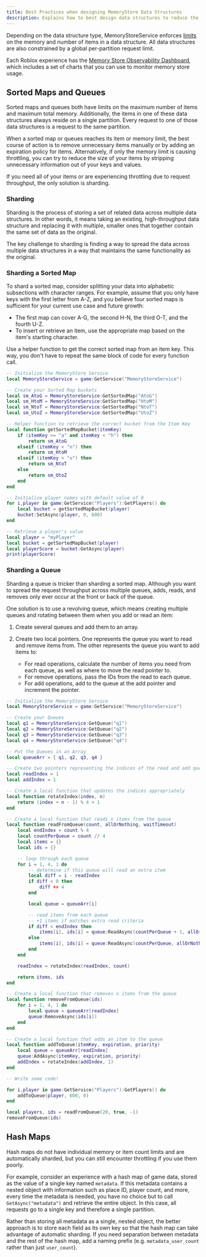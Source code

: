 ```yaml
---
title: Best Practices when designing MemoryStore Data Structures
description: Explains how to best design data structures to reduce the chance of experiencing throttling.
---
```


Depending on the data structure type, MemoryStoreService enforces [limits](../../cloud-services/memory-stores/index.md#data-structure-size-limits) on the memory and number of items in a data structure. All data structures are also constrained by a global per-partition request limit.

Each Roblox experience has the [Memory Store Observability Dashboard](../../cloud-services/memory-stores/observability.md), which includes a set of charts that you can use to monitor memory store usage.

## Sorted Maps and Queues

Sorted maps and queues both have limits on the maximum number of items and maximum total memory. Additionally, the items in one of these data structures always reside on a single partition. Every request to one of those data structures is a request to the same partition.

When a sorted map or queues reaches its item or memory limit, the best course of action is to remove unnecessary items manually or by adding an expiration policy for items. Alternatively, if only the memory limit is causing throttling, you can try to reduce the size of your items by stripping unnecessary information out of your keys and values.

If you need all of your items or are experiencing throttling due to request throughput, the only solution is sharding.

### Sharding

Sharding is the process of storing a set of related data across multiple data structures. In other words, it means taking an existing, high-throughput data structure and replacing it with multiple, smaller ones that together contain the same set of data as the original.

The key challenge to sharding is finding a way to spread the data across multiple data structures in a way that maintains the same functionality as the original.

### Sharding a Sorted Map

To shard a sorted map, consider splitting your data into alphabetic subsections with character ranges. For example, assume that you only have keys with the first letter from A-Z, and you believe four sorted maps is sufficient for your current use case and future growth:

- The first map can cover A-G, the second H-N, the third O-T, and the fourth U-Z.
- To insert or retrieve an item, use the appropriate map based on the item's starting character.

<Alert severity="info">
Use a helper function to get the correct sorted map from an item key. This way, you don't have to repeat the same block of code for every function call.
</Alert>

```lua title='Sharding a Sorted Map'
-- Initialize the MemoryStore Service
local MemoryStoreService = game:GetService("MemoryStoreService")

-- Create your Sorted Map buckets
local sm_AtoG = MemoryStoreService:GetSortedMap("AtoG")
local sm_HtoM = MemoryStoreService:GetSortedMap("HtoM")
local sm_NtoT = MemoryStoreService:GetSortedMap("NtoT")
local sm_UtoZ = MemoryStoreService:GetSortedMap("UtoZ")

-- Helper function to retrieve the correct bucket from the Item Key
local function getSortedMapBucket(itemKey)
	if (itemKey >= "a" and itemKey < "h") then
		return sm_AtoG
	elseif (itemKey < "n") then
		return sm_HtoM
	elseif (itemKey < "u") then
		return sm_NtoT
	else
		return sm_UtoZ
	end
end

-- Initialize player names with default value of 0
for i,player in game:GetService("Players"):GetPlayers() do
	local bucket = getSortedMapBucket(player)
	bucket:SetAsync(player, 0, 600)
end

-- Retrieve a player's value
local player = "myPlayer"
local bucket = getSortedMapBucket(player)
local playerScore = bucket:GetAsync(player)
print(playerScore)
```

### Sharding a Queue

Sharding a queue is tricker than sharding a sorted map. Although you want to spread the request throughput across multiple queues, adds, reads, and removes only ever occur at the front or back of the queue.

One solution is to use a revolving queue, which means creating multiple queues and rotating between them when you add or read an item:

1. Create several queues and add them to an array.
1. Create two local pointers. One represents the queue you want to read and remove items from. The other represents the queue you want to add items to:

   - For read operations, calculate the number of items you need from each queue, as well as where to move the read pointer to.
   - For remove operations, pass the IDs from the read to each queue.
   - For add operations, add to the queue at the add pointer and increment the pointer.

```lua title='Sharding a Queue'
-- Initialize the MemoryStore Service
local MemoryStoreService = game:GetService("MemoryStoreService")

-- Create your Queues
local q1 = MemoryStoreService:GetQueue("q1")
local q2 = MemoryStoreService:GetQueue("q2")
local q3 = MemoryStoreService:GetQueue("q3")
local q4 = MemoryStoreService:GetQueue("q4")

-- Put the Queues in an Array
local queueArr = { q1, q2, q3, q4 }

-- Create two pointers representing the indices of the read and add queues
local readIndex = 1
local addIndex = 1

-- Create a local function that updates the indices appropriately
local function rotateIndex(index, n)
	return (index + n - 1) % 4 + 1
end

-- Create a local function that reads n items from the queue
local function readFromQueue(count, allOrNothing, waitTimeout)
	local endIndex = count % 4
	local countPerQueue = count // 4
	local items = {}
	local ids = {}

	-- loop through each queue
	for i = 1, 4, 1 do
		-- determine if this queue will read an extra item
		local diff = i - readIndex
		if diff < 0 then
			diff += 4
		end

		local queue = queueArr[i]

		-- read items from each queue
		-- +1 items if matches extra read criteria
		if diff < endIndex then
			items[i], ids[i] = queue:ReadAsync(countPerQueue + 1, allOrNothing,waitTimeout)
		else
			items[i], ids[i] = queue:ReadAsync(countPerQueue, allOrNothing,waitTimeout)
		end
	end

	readIndex = rotateIndex(readIndex, count)

	return items, ids
end

-- Create a local function that removes n items from the queue
local function removeFromQueue(ids)
	for i = 1, 4, 1 do
		local queue = queueArr[readIndex]
		queue:RemoveAsync(ids[i])
	end
end

-- Create a local function that adds an item to the queue
local function addToQueue(itemKey, expiration, priority)
	local queue = queueArr[readIndex]
	queue:AddAsync(itemKey, expiration, priority)
	addIndex = rotateIndex(addIndex, 1)
end

-- Write some code!

for i,player in game:GetService("Players"):GetPlayers() do
	addToQueue(player, 600, 0)
end

local players, ids = readFromQueue(20, true, -1)
removeFromQueue(ids)
```

## Hash Maps

Hash maps do not have individual memory or item count limits and are automatically sharded, but you can still encounter throttling if you use them poorly.

For example, consider an experience with a hash map of game data, stored as the value of a single key named `metadata`. If this metadata contains a nested object with information such as place ID, player count, and more, every time the metadata is needed, you have no choice but to call `GetAsync("metadata")` and retrieve the entire object. In this case, all requests go to a single key and therefore a single partition.

Rather than storing all metadata as a single, nested object, the better approach is to store each field as its own key so that the hash map can take advantage of automatic sharding. If you need separation between metadata and the rest of the hash map, add a naming prefix (e.g. `metadata_user_count` rather than just `user_count`).

